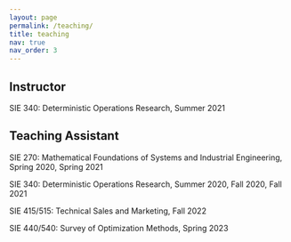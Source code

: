 ```yaml
---
layout: page
permalink: /teaching/
title: teaching
nav: true
nav_order: 3
---
```


## Instructor
SIE 340: Deterministic Operations Research, Summer 2021

## Teaching Assistant
SIE 270: Mathematical Foundations of Systems and Industrial Engineering, Spring 2020, Spring 2021

SIE 340: Deterministic Operations Research, Summer 2020, Fall 2020, Fall 2021

SIE 415/515: Technical Sales and Marketing, Fall 2022

SIE 440/540: Survey of Optimization Methods, Spring 2023
